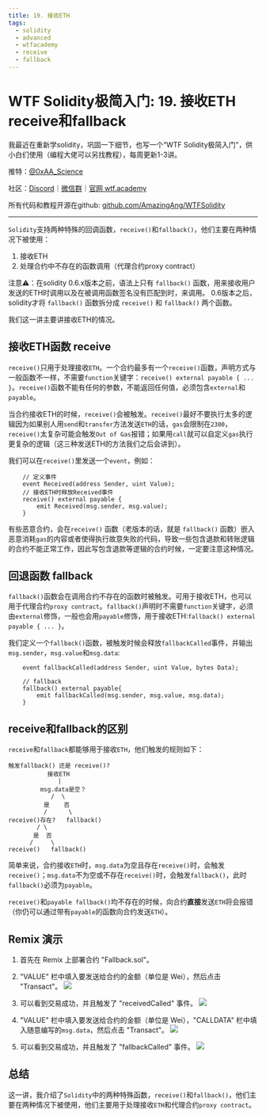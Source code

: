 ```yaml
---
title: 19. 接收ETH
tags:
  - solidity
  - advanced
  - wtfacademy
  - receive
  - fallback
---
```


# WTF Solidity极简入门: 19. 接收ETH receive和fallback

我最近在重新学solidity，巩固一下细节，也写一个“WTF Solidity极简入门”，供小白们使用（编程大佬可以另找教程），每周更新1-3讲。

推特：[@0xAA_Science](https://twitter.com/0xAA_Science)

社区：[Discord](https://discord.wtf.academy)｜[微信群](https://docs.google.com/forms/d/e/1FAIpQLSe4KGT8Sh6sJ7hedQRuIYirOoZK_85miz3dw7vA1-YjodgJ-A/viewform?usp=sf_link)｜[官网 wtf.academy](https://wtf.academy)

所有代码和教程开源在github: [github.com/AmazingAng/WTFSolidity](https://github.com/AmazingAng/WTFSolidity)

-----

`Solidity`支持两种特殊的回调函数，`receive()`和`fallback()`，他们主要在两种情况下被使用：
1. 接收ETH
2. 处理合约中不存在的函数调用（代理合约proxy contract）

注意⚠️：在solidity 0.6.x版本之前，语法上只有 `fallback()` 函数，用来接收用户发送的ETH时调用以及在被调用函数签名没有匹配到时，来调用。
0.6版本之后，solidity才将 `fallback()` 函数拆分成 `receive()` 和 `fallback()` 两个函数。

我们这一讲主要讲接收ETH的情况。

## 接收ETH函数 receive
`receive()`只用于处理接收`ETH`。一个合约最多有一个`receive()`函数，声明方式与一般函数不一样，不需要`function`关键字：`receive() external payable { ... }`。`receive()`函数不能有任何的参数，不能返回任何值，必须包含`external`和`payable`。

当合约接收ETH的时候，`receive()`会被触发。`receive()`最好不要执行太多的逻辑因为如果别人用`send`和`transfer`方法发送`ETH`的话，`gas`会限制在`2300`，`receive()`太复杂可能会触发`Out of Gas`报错；如果用`call`就可以自定义`gas`执行更复杂的逻辑（这三种发送ETH的方法我们之后会讲到）。

我们可以在`receive()`里发送一个`event`，例如：
```solidity
    // 定义事件
    event Received(address Sender, uint Value);
    // 接收ETH时释放Received事件
    receive() external payable {
        emit Received(msg.sender, msg.value);
    }
```

有些恶意合约，会在`receive()` 函数（老版本的话，就是 `fallback()` 函数）嵌入恶意消耗`gas`的内容或者使得执行故意失败的代码，导致一些包含退款和转账逻辑的合约不能正常工作，因此写包含退款等逻辑的合约时候，一定要注意这种情况。

## 回退函数 fallback
`fallback()`函数会在调用合约不存在的函数时被触发。可用于接收ETH，也可以用于代理合约`proxy contract`。`fallback()`声明时不需要`function`关键字，必须由`external`修饰，一般也会用`payable`修饰，用于接收ETH:`fallback() external payable { ... }`。

我们定义一个`fallback()`函数，被触发时候会释放`fallbackCalled`事件，并输出`msg.sender`，`msg.value`和`msg.data`:

```solidity
    event fallbackCalled(address Sender, uint Value, bytes Data);

    // fallback
    fallback() external payable{
        emit fallbackCalled(msg.sender, msg.value, msg.data);
    }
```

## receive和fallback的区别
`receive`和`fallback`都能够用于接收`ETH`，他们触发的规则如下：
```
触发fallback() 还是 receive()?
           接收ETH
              |
         msg.data是空？
            /  \
          是    否
          /      \
receive()存在?   fallback()
        / \
       是  否
      /     \
receive()   fallback()
```
简单来说，合约接收`ETH`时，`msg.data`为空且存在`receive()`时，会触发`receive()`；`msg.data`不为空或不存在`receive()`时，会触发`fallback()`，此时`fallback()`必须为`payable`。

`receive()`和`payable fallback()`均不存在的时候，向合约**直接**发送`ETH`将会报错（你仍可以通过带有`payable`的函数向合约发送`ETH`）。


## Remix 演示
1. 首先在 Remix 上部署合约 "Fallback.sol"。
2. "VALUE" 栏中填入要发送给合约的金额（单位是 Wei），然后点击 "Transact"。
    ![](img/19-1.jpg)

3. 可以看到交易成功，并且触发了 "receivedCalled" 事件。
    ![](img/19-2.jpg)

4. "VALUE" 栏中填入要发送给合约的金额（单位是 Wei），"CALLDATA" 栏中填入随意编写的`msg.data`，然后点击 "Transact"。
    ![](img/19-3.jpg)
    
5. 可以看到交易成功，并且触发了 "fallbackCalled" 事件。
    ![](img/19-4.jpg)


## 总结
这一讲，我介绍了`Solidity`中的两种特殊函数，`receive()`和`fallback()`，他们主要在两种情况下被使用，他们主要用于处理接收`ETH`和代理合约`proxy contract`。


